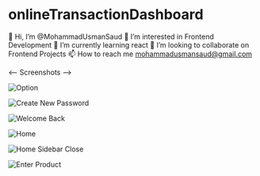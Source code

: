 # onlineTransactionDashboard
👋 Hi, I’m @MohammadUsmanSaud 
👀 I’m interested in Frontend Development 
🌱 I’m currently learning react 
💞️ I’m looking to collaborate on Frontend Projects 
📫 How to reach me mohammadusmansaud@gmail.com

<-- Screenshots -->

![Option](https://user-images.githubusercontent.com/121443095/209667091-60d407c5-46f6-46de-825d-54a5d66110ae.PNG)


![Create New Password](https://user-images.githubusercontent.com/121443095/209667138-1e6999e3-938b-490d-831b-b07ce544ac57.PNG)


![Welcome Back](https://user-images.githubusercontent.com/121443095/209667199-5ed25b25-bc93-45d6-b8a8-2a3aad422d36.PNG)


![Home](https://user-images.githubusercontent.com/121443095/209667273-8db92487-df39-4967-b93e-a61aec63afbc.PNG)


![Home Sidebar Close](https://user-images.githubusercontent.com/121443095/209667326-0aa88b52-a229-44d5-ab51-2896765ae02a.PNG)


![Enter Product](https://user-images.githubusercontent.com/121443095/209667366-a755de01-a8ad-4ddd-ad04-e6c17de72c06.PNG)


